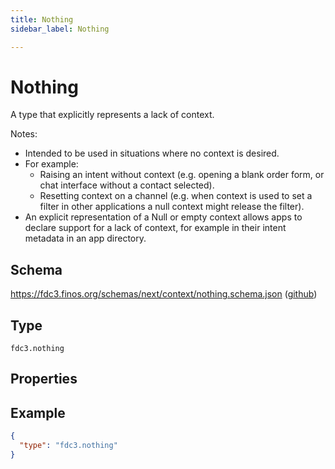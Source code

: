```yaml
---
title: Nothing
sidebar_label: Nothing

---
```


# Nothing

A type that explicitly represents a lack of context.

Notes:

- Intended to be used in situations where no context is desired.
- For example:
  - Raising an intent without context (e.g. opening a blank order form, or chat interface without a contact selected).
  - Resetting context on a channel (e.g. when context is used to set a filter in other applications a null context might release the filter).
- An explicit representation of a Null or empty context allows apps to declare support for a lack of context, for example in their intent metadata in an app directory.

## Schema

<https://fdc3.finos.org/schemas/next/context/nothing.schema.json> ([github](https://github.com/finos/FDC3/tree/main/schemas/context/nothing.schema.json))

## Type

`fdc3.nothing`

## Properties

## Example

```json
{
  "type": "fdc3.nothing"
}
```

